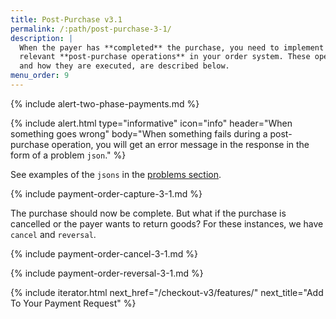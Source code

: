 ```yaml
---
title: Post-Purchase v3.1
permalink: /:path/post-purchase-3-1/
description: |
  When the payer has **completed** the purchase, you need to implement the
  relevant **post-purchase operations** in your order system. These operations,
  and how they are executed, are described below.
menu_order: 9
---
```


{% include alert-two-phase-payments.md %}

{% include alert.html type="informative" icon="info" header="When something goes
wrong" body="When something fails during a post-purchase operation, you will get
an error message in the response in the form of a problem `json`." %}

See examples of the `jsons` in the [problems section][problems].

{% include payment-order-capture-3-1.md %}

The purchase should now be complete. But what if the purchase is cancelled or
the payer wants to return goods? For these instances, we have `cancel` and
`reversal`.

{% include payment-order-cancel-3-1.md %}

{% include payment-order-reversal-3-1.md %}

{% include iterator.html next_href="/checkout-v3/features/"
                         next_title="Add To Your Payment Request" %}

[problems]: /checkout-v3/features/technical-reference/problems
